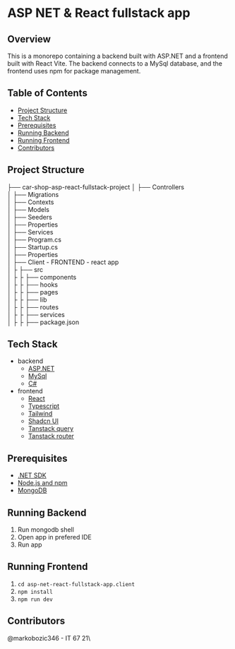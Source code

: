 # ASP NET & React fullstack app

## Overview

This is a monorepo containing a backend built with ASP.NET and a frontend built with React Vite. The backend connects to a MySql database, and the frontend uses npm for package management.

## Table of Contents

- [Project Structure](#project-structure)
- [Tech Stack](#tech-stack)
- [Prerequisites](#prerequisites)
- [Running Backend](#running-backend)
- [Running Frontend](#running-frontend)
- [Contributors](#contributors)

## Project Structure

├── car-shop-asp-react-fullstack-project
│ ├── Controllers \
│ ├── Migrations \
│ ├── Contexts \
│ ├── Models \
│ ├── Seeders \
│ ├── Properties \
│ ├── Services \
│ ├── Program.cs \
│ ├── Startup.cs \
│ ├── Properties \
│ ├── Client - FRONTEND - react app \
│ ├  ├── src \
│ ├  ├  ├── components \
│ ├  ├  ├── hooks \
│ ├  ├  ├── pages \
│ ├  ├  ├── lib \
│ ├  ├  ├── routes \
│ ├  ├  ├── services \
│ ├  ├  ├── package.json

## Tech Stack

- backend
  - [ASP.NET](https://learn.microsoft.com/en-us/aspnet/core/?view=aspnetcore-8.0&WT.mc_id=dotnet-35129-website)
  - [MySql ]([https://www.mongodb.com/docs/](https://www.mysql.com/))
  - [C#](https://learn.microsoft.com/en-us/dotnet/csharp/)
- frontend
  - [React](https://react.dev/learn)
  - [Typescript](https://www.typescriptlang.org/docs/)
  - [Tailwind](https://tailwindcss.com/docs/installation)
  - [Shadcn UI](https://ui.shadcn.com/docs)
  - [Tanstack query](https://tanstack.com/query/latest/docs/framework/react/overview)
  - [Tanstack router](https://tanstack.com/router/latest/docs/framework/react/overview)

## Prerequisites
- [.NET SDK](https://dotnet.microsoft.com/download)
- [Node.js and npm](https://nodejs.org/)
- [MongoDB](https://www.mongodb.com/try/download/community)

## Running Backend
1. Run mongodb shell
2. Open app in prefered IDE
3. Run app

## Running Frontend
1. ```cd asp-net-react-fullstack-app.client```
2. ```npm install```
3. ```npm run dev```

## Contributors
@markobozic346 - IT 67 21\
